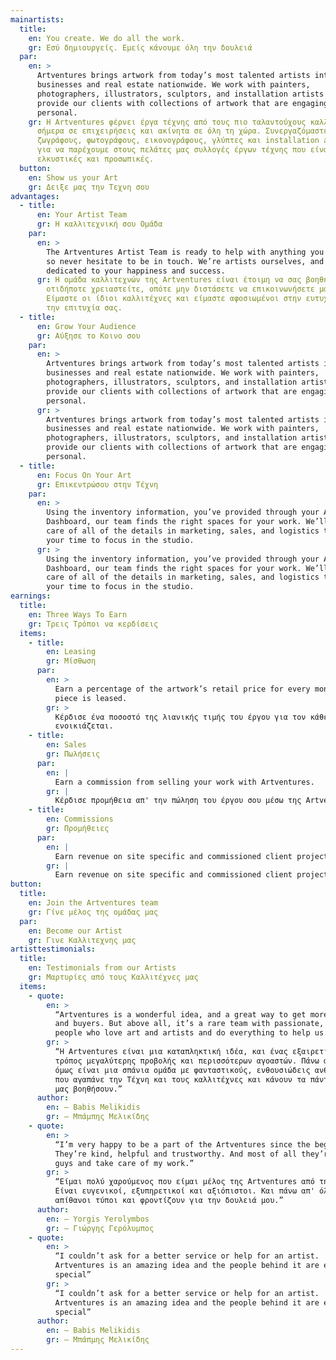 ```yaml
---
mainartists:
  title:
    en: You create. We do all the work.
    gr: Εσύ δημιουργείς. Εμείς κάνουμε όλη την δουλειά
  par:
    en: >
      Artventures brings artwork from today’s most talented artists into
      businesses and real estate nationwide. We work with painters,
      photographers, illustrators, sculptors, and installation artists to
      provide our clients with collections of artwork that are engaging and
      personal.
    gr: H Artventures φέρνει έργα τέχνης από τους πιο ταλαντούχους καλλιτέχνες του
      σήμερα σε επιχειρήσεις και ακίνητα σε όλη τη χώρα. Συνεργαζόμαστε με
      ζωγράφους, φωτογράφους, εικονογράφους, γλύπτες και installation artists
      για να παρέχουμε στους πελάτες μας συλλογές έργων τέχνης που είναι
      ελκυστικές και προσωπικές.
  button:
    en: Show us your Art
    gr: Δειξε μας την Τεχνη σου
advantages:
  - title:
      en: Your Artist Team
      gr: Η καλλιτεχνική σου Ομάδα
    par:
      en: >
        The Artventures Artist Team is ready to help with anything you may need,
        so never hesitate to be in touch. We’re artists ourselves, and we’re
        dedicated to your happiness and success.
      gr: Η ομάδα καλλιτεχνών της Artventures είναι έτοιμη να σας βοηθήσει με
        οτιδήποτε χρειαστείτε, οπότε μην διστάσετε να επικοινωνήσετε μαζί μας.
        Είμαστε οι ίδιοι καλλιτέχνες και είμαστε αφοσιωμένοι στην ευτυχία και
        την επιτυχία σας.
  - title:
      en: Grow Your Audience
      gr: Αύξησε το Κοινο σου
    par:
      en: >
        Artventures brings artwork from today’s most talented artists into
        businesses and real estate nationwide. We work with painters,
        photographers, illustrators, sculptors, and installation artists to
        provide our clients with collections of artwork that are engaging and
        personal.
      gr: >
        Artventures brings artwork from today’s most talented artists into
        businesses and real estate nationwide. We work with painters,
        photographers, illustrators, sculptors, and installation artists to
        provide our clients with collections of artwork that are engaging and
        personal.
  - title:
      en: Focus On Your Art
      gr: Επικεντρώσου στην Τέχνη
    par:
      en: >
        Using the inventory information, you’ve provided through your Artist
        Dashboard, our team finds the right spaces for your work. We’ll take
        care of all of the details in marketing, sales, and logistics to free up
        your time to focus in the studio.
      gr: >
        Using the inventory information, you’ve provided through your Artist
        Dashboard, our team finds the right spaces for your work. We’ll take
        care of all of the details in marketing, sales, and logistics to free up
        your time to focus in the studio.
earnings:
  title:
    en: Three Ways To Earn
    gr: Τρεις Τρόποι να κερδίσεις
  items:
    - title:
        en: Leasing
        gr: Μίσθωση
      par:
        en: >
          Earn a percentage of the artwork’s retail price for every month a
          piece is leased.
        gr: >
          Κέρδισε ένα ποσοστό της λιανικής τιμής του έργου για τον κάθε μήνα που
          ενοικιάζεται.
    - title:
        en: Sales
        gr: Πωλήσεις
      par:
        en: |
          Earn a commission from selling your work with Artventures.
        gr: |
          Κέρδισε προμήθεια απ' την πώληση του έργου σου μέσω της Artventures.
    - title:
        en: Commissions
        gr: Προμήθειες
      par:
        en: |
          Earn revenue on site specific and commissioned client projects.
        gr: |
          Earn revenue on site specific and commissioned client projects.
button:
  title:
    en: Join the Artventures team
    gr: Γίνε μέλος της ομάδας μας
  par:
    en: Become our Artist
    gr: Γινε Καλλιτεχνης μας
artisttestimonials:
  title:
    en: Testimonials from our Artists
    gr: Μαρτυρίες από τους Καλλιτέχνες μας
  items:
    - quote:
        en: >
          “Artventures is a wonderful idea, and a great way to get more exposure
          and buyers. But above all, it’s a rare team with passionate, amazing
          people who love art and artists and do everything to help us.”
        gr: >
          “Η Artventures είναι μια καταπληκτική ιδέα, και ένας εξαιρετικός
          τρόπος μεγαλύτερης προβολής και περισσότερων αγοαστών. Πάνω απ' όλα
          όμως είναι μια σπάνια ομάδα με φανταστικούς, ενθουσιώδεις ανθρώπους
          που αγαπάνε την Τέχνη και τους καλλιτέχνες και κάνουν τα πάντα για να
          μας βοηθήσουν.”
      author:
        en: — Babis Melikidis
        gr: — Μπάμπης Μελικίδης
    - quote:
        en: >
          “I’m very happy to be a part of the Artventures since the beginning.
          They’re kind, helpful and trustworthy. And most of all they’re great
          guys and take care of my work.”
        gr: >
          “Είμαι πολύ χαρούμενος που είμαι μέλος της Artventures από την αρχή.
          Είναι ευγενικοί, εξυπηρετικοί και αξιόπιστοι. Και πάνω απ' όλα είναι
          απίθανοι τύποι και φροντίζουν για την δουλειά μου.”
      author:
        en: — Yorgis Yerolymbos
        gr: — Γιώργης Γερόλυμπος
    - quote:
        en: >
          “I couldn’t ask for a better service or help for an artist.
          Artventures is an amazing idea and the people behind it are even more
          special”
        gr: >
          “I couldn’t ask for a better service or help for an artist.
          Artventures is an amazing idea and the people behind it are even more
          special”
      author:
        en: — Babis Melikidis
        gr: — Μπάπμης Μελικίδης
---
```

